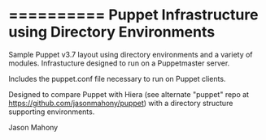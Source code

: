 ==========
Puppet Infrastructure using Directory Environments
==========
Sample Puppet v3.7 layout using directory environments and a variety of modules. Infrastucture designed to run on a Puppetmaster server.

Includes the puppet.conf file necessary to run on Puppet clients.

Designed to compare Puppet with Hiera (see alternate "puppet" repo at https://github.com/jasonmahony/puppet) with a directory structure supporting environments.

Jason Mahony

